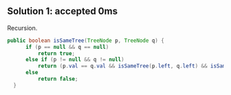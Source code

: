 ## Solution 1: accepted 0ms

Recursion.  

```java
public boolean isSameTree(TreeNode p, TreeNode q) {
      if (p == null && q == null)
          return true;
      else if (p != null && q != null)
          return (p.val == q.val && isSameTree(p.left, q.left) && isSameTree(p.right, q.right));
      else
          return false;
  }
```
